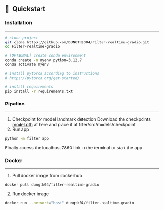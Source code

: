 
## 🚀  Quickstart
### Installation
<hr>

```bash
# clone project
git clone https://github.com/DUNGTK2004/Filter-realtime-gradio.git
cd Filter-realtime-gradio

# [OPTIONAL] create conda environment
conda create -n myenv python=3.12.7
conda activate myenv

# install pytorch according to instructions
# https://pytorch.org/get-started/

# install requirements
pip install -r requirements.txt
```
### Pipeline
<hr>

1. Checkpoint for model landmark detection
Download the checkpoints [model.pth](https://drive.google.com/file/d/1bBLc2_Wz0eb7Fbw9szEL5kr83TKWcQl1/view?usp=sharing) at here and place it at filter/src/models/checkpoint
2. Run app
```bash
python -m filter.app
```

Finally access the localhost:7860 link in the terminal to start the app

### Docker 
<hr>

1. Pull docker image from dockerhub
```bash
docker pull dungtk04/filter-realtime-gradio
```
2. Run docker image
```bash
docker run --network="host" dungtk04/filter-realtime-gradio
```

